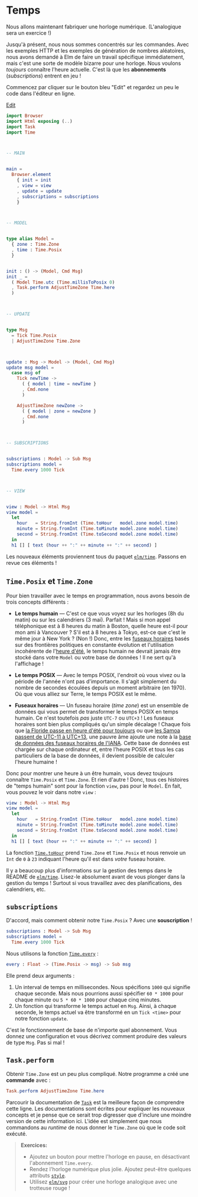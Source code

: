 # Temps

Nous allons maintenant fabriquer une horloge numérique. (L'analogique sera un exercice !)

Jusqu'à présent, nous nous sommes concentrés sur les commandes. Avec les exemples HTTP et les exemples de génération de nombres aléatoires, nous avons demandé à Elm de faire un travail spécifique immédiatement, mais c'est une sorte de modèle bizarre pour une horloge. Nous voulons _toujours_ connaître l'heure actuelle. C'est là que les **abonnements** (_subscriptions_) entrent en jeu !

Commencez par cliquer sur le bouton bleu "Edit" et regardez un peu le code dans l'éditeur en ligne.

<div class="edit-link"><a href="https://elm-lang.org/examples/time">Edit</a></div>

```elm
import Browser
import Html exposing (..)
import Task
import Time



-- MAIN


main =
  Browser.element
    { init = init
    , view = view
    , update = update
    , subscriptions = subscriptions
    }



-- MODEL


type alias Model =
  { zone : Time.Zone
  , time : Time.Posix
  }


init : () -> (Model, Cmd Msg)
init _ =
  ( Model Time.utc (Time.millisToPosix 0)
  , Task.perform AdjustTimeZone Time.here
  )



-- UPDATE


type Msg
  = Tick Time.Posix
  | AdjustTimeZone Time.Zone



update : Msg -> Model -> (Model, Cmd Msg)
update msg model =
  case msg of
    Tick newTime ->
      ( { model | time = newTime }
      , Cmd.none
      )

    AdjustTimeZone newZone ->
      ( { model | zone = newZone }
      , Cmd.none
      )



-- SUBSCRIPTIONS


subscriptions : Model -> Sub Msg
subscriptions model =
  Time.every 1000 Tick



-- VIEW


view : Model -> Html Msg
view model =
  let
    hour   = String.fromInt (Time.toHour   model.zone model.time)
    minute = String.fromInt (Time.toMinute model.zone model.time)
    second = String.fromInt (Time.toSecond model.zone model.time)
  in
  h1 [] [ text (hour ++ ":" ++ minute ++ ":" ++ second) ]
```

Les nouveaux éléments proviennent tous du paquet [`elm/time`][time]. Passons en revue ces éléments !

[time]: https://package.elm-lang.org/packages/elm/time/latest/


## `Time.Posix` et `Time.Zone`

Pour bien travailler avec le temps en programmation, nous avons besoin de trois concepts différents :

- **Le temps humain** &mdash; C'est ce que vous voyez sur les horloges (8h du matin) ou sur les calendriers (3 mai). Parfait ! Mais si mon appel téléphonique est à 8 heures du matin à Boston, quelle heure est-il pour mon ami à Vancouver ? S'il est à 8 heures à Tokyo, est-ce que c'est le même jour à New York ? (Non !) Donc, entre les [fuseaux horaires][tz] basés sur des frontières politiques en constante évolution et l'utilisation incohérente de l'[heure d'été][dst], le temps humain ne devrait jamais être stocké dans votre `Model` ou votre base de données ! Il ne sert qu'à l'affichage !


- **Le temps POSIX** &mdash; Avec le temps POSIX, l'endroit où vous vivez ou la période de l'année n'ont pas d'importance. Il s'agit simplement du nombre de secondes écoulées depuis un moment arbitraire (en 1970). Où que vous alliez sur Terre, le temps POSIX est le même.


- **Fuseaux horaires** &mdash; Un fuseau horaire (_time zone_) est un ensemble de données qui vous permet de transformer le temps POSIX en temps humain. Ce n'est toutefois _pas_ juste `UTC-7` ou `UTC+3` ! Les fuseaux horaires sont bien plus compliqués qu'un simple décalage ! Chaque fois que [la Floride passe en heure d'été pour toujours][florida] ou que [les Samoa passent de UTC-11 à UTC+13][samoa], une pauvre âme ajoute une note à la [base de données des fuseaux horaires de l'IANA][iana]. Cette base de données est chargée sur chaque ordinateur et, entre l'heure POSIX et tous les cas particuliers de la base de données, il devient possible de calculer l'heure humaine !


Donc pour montrer une heure à un être humain, vous devez toujours connaître `Time.Posix` et `Time.Zone`. Et rien d'autre ! Donc, tous ces histoires de "temps humain" sont pour la fonction `view`, pas pour le `Model`. En fait, vous pouvez le voir dans notre `view` :

```elm
view : Model -> Html Msg
view model =
  let
    hour   = String.fromInt (Time.toHour   model.zone model.time)
    minute = String.fromInt (Time.toMinute model.zone model.time)
    second = String.fromInt (Time.toSecond model.zone model.time)
  in
  h1 [] [ text (hour ++ ":" ++ minute ++ ":" ++ second) ]
```

La fonction [`Time.toHour`][toHour] prend `Time.Zone` et `Time.Posix` et nous renvoie un `Int` de `0` à `23` indiquant l'heure qu'il est dans _votre_ fuseau horaire.

Il y a beaucoup plus d'informations sur la gestion des temps dans le README de [`elm/time`][time]. Lisez-le absolument avant de vous plonger dans la gestion du temps ! Surtout si vous travaillez avec des planifications, des calendriers, etc.


[tz]: https://fr.wikipedia.org/wiki/Fuseau_horaire
[dst]: https://fr.wikipedia.org/wiki/Heure_d%27%C3%A9t%C3%A9
[iana]: https://fr.wikipedia.org/wiki/Tz_database
[samoa]: https://en.wikipedia.org/wiki/Time_in_Samoa
[florida]: https://www.npr.org/sections/thetwo-way/2018/03/08/591925587/
[toHour]: https://package.elm-lang.org/packages/elm/time/latest/Time#toHour


## `subscriptions`

D'accord, mais comment obtenir notre `Time.Posix` ? Avec une **souscription** !



```elm
subscriptions : Model -> Sub Msg
subscriptions model =
  Time.every 1000 Tick
```

Nous utilisons la fonction [`Time.every`][every] :

[every]: https://package.elm-lang.org/packages/elm/time/latest/Time#every

```elm
every : Float -> (Time.Posix -> msg) -> Sub msg
```

Elle prend deux arguments :

1. Un interval de temps en millisecondes. Nous spécifions `1000` qui signifie chaque seconde. Mais nous pourrions aussi spécifier `60 * 1000` pour chaque minute ou `5 * 60 * 1000` pour chaque cinq minutes.
2. Un fonction qui transforme le temps actuel en `Msg`. Ainsi, à chaque seconde, le temps actuel va être transformé en un `Tick <time>` pour notre fonction `update`.

C'est le fonctionnement de base de n'importe quel abonnement. Vous donnez une configuration et vous décrivez comment produire des valeurs de type `Msg`. Pas si mal !


## `Task.perform`

Obtenir `Time.Zone` est un peu plus compliqué. Notre programme a créé une **commande** avec :

```elm
Task.perform AdjustTimeZone Time.here
```

Parcourir la documentation de [`Task`][task] est la meilleure façon de comprendre cette ligne. Les documentations sont écrites pour expliquer les nouveaux concepts et je pense que ce serait trop digresser que d'inclure une moindre version de cette information ici. L'idée est simplement que nous commandons au _runtime_ de nous donner le `Time.Zone` où que le code soit exécuté.

[utc]: https://package.elm-lang.org/packages/elm/time/latest/Time#utc
[task]: https://package.elm-lang.org/packages/elm/core/latest/Task


> **Exercices:**
>
> - Ajoutez un bouton pour mettre l'horloge en pause, en désactivant l'abonnement `Time.every`.
> - Rendez l'horloge numérique plus jolie. Ajoutez peut-être quelques attributs [`style`][style].
> - Utilisez [`elm/svg`][svg] pour créer une horloge analogique avec une trotteuse rouge !

[style]: https://package.elm-lang.org/packages/elm/html/latest/Html-Attributes#style
[svg]: https://package.elm-lang.org/packages/elm/svg/latest/
